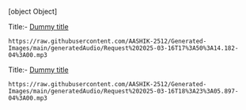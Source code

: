 [object Object]


Title:- [Dummy title](https://raw.githubusercontent.com/AASHIK-2512/Generated-Images/main/generatedAudio/Request%202025-03-16T17%3A50%3A14.182-04%3A00.mp3)
``` 
https://raw.githubusercontent.com/AASHIK-2512/Generated-Images/main/generatedAudio/Request%202025-03-16T17%3A50%3A14.182-04%3A00.mp3

```

Title:- [Dummy title](https://raw.githubusercontent.com/AASHIK-2512/Generated-Images/main/generatedAudio/Request%202025-03-16T18%3A23%3A05.897-04%3A00.mp3)
``` 
https://raw.githubusercontent.com/AASHIK-2512/Generated-Images/main/generatedAudio/Request%202025-03-16T18%3A23%3A05.897-04%3A00.mp3
```

